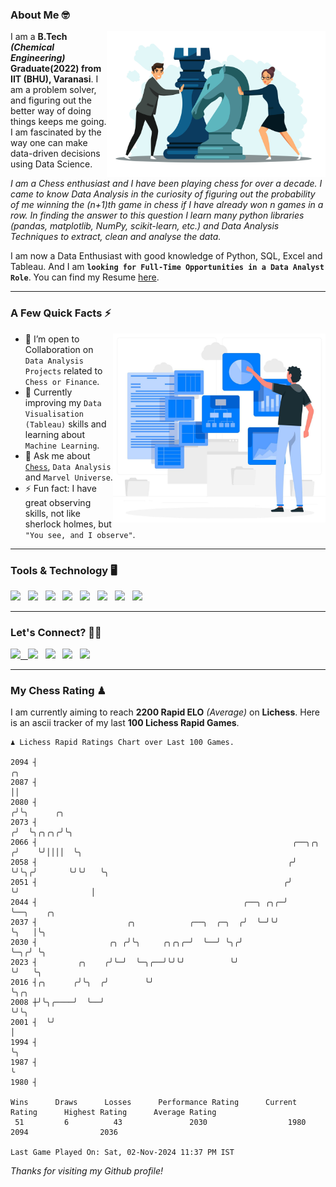 ### About Me 🤓
<img align="right" alt="Coding" width="350" src="https://github.com/Laxman-Lakhan/Laxman-Lakhan/blob/master/Assets/Chess_Vector.jpg">   

I am a **B.Tech** _**(Chemical Engineering)**_ **Graduate(2022) from IIT (BHU), Varanasi**. I am a problem solver, and figuring out the better way of doing things keeps me going. I am fascinated by the way one can make data-driven decisions using Data Science. 

_I am a Chess enthusiast and I have been playing chess for over a decade. I came to know Data Analysis in the curiosity of figuring out the probability of me winning the (n+1)th game in chess if I have already won n games in a row. In finding the answer to this question I learn many python libraries (pandas, matplotlib, NumPy, scikit-learn, etc.) and Data Analysis Techniques to extract, clean and analyse the data._

I am now a Data Enthusiast with good knowledge of Python, SQL, Excel and Tableau. And I am **`looking for Full-Time Opportunities in a Data Analyst Role`**. You can find my Resume
 [here](https://drive.google.com/file/d/1UIOoogRLj5eGQFQBkuvMmTISZVdl2Ok7/view?usp=sharing).


---

### A Few Quick Facts ⚡️
<img align="right" alt="Coding" width="340" src="https://github.com/Laxman-Lakhan/Laxman-Lakhan/blob/master/Assets/Data_Vector.jpg">   

- 🤝 I’m open to Collaboration on `Data Analysis Projects` related to `Chess or Finance`.
- 📖 Currently improving my `Data Visualisation (Tableau)` skills and learning about `Machine Learning`.
- 💬 Ask me about [`Chess`](https://lichess.org/@/YourKingIsInDanger), `Data Analysis` and `Marvel Universe`.
- ⚡️ Fun fact: I have great observing skills, not like sherlock holmes, but `"You see, and I observe"`.

---
### Tools & Technology 🖥

<img src="https://img.shields.io/badge/Python-white?logo=Python&logoColor=ColorName&style=ShieldStyle" /> &nbsp;
<img src="https://img.shields.io/badge/MySQL-white?logo=MySQL&logoColor=ColorName&style=ShieldStyle" /> &nbsp;
<img src="https://img.shields.io/badge/Tableau-white?logo=Tableau&logoColor=ColorName&style=ShieldStyle" /> &nbsp;
<img src="https://img.shields.io/badge/Excel-white?logo=Microsoft+Excel&logoColor=196F3D&style=ShieldStyle" /> &nbsp;
<img src="https://img.shields.io/badge/Jupyter-white?logo=Jupyter&logoColor=ColorName&style=ShieldStyle" /> &nbsp;
<img src="https://img.shields.io/badge/pandas-white?logo=Pandas&logoColor=000080&style=ShieldStyle" /> &nbsp;
<img src="https://img.shields.io/badge/numpy-white?logo=Numpy&logoColor=85C1E9&style=ShieldStyle" /> &nbsp;
<img src="https://img.shields.io/badge/scikit learn-white?logo=Scikit+Learn&logoColor=ColorName&style=ShieldStyle" /> &nbsp;



---

### Let's Connect? 🫳🏻

<a href="mailto:laxmansingh.lakhan@gmail.com"> <img src="https://img.icons8.com/fluent/48/000000/gmail.png" width="3.5%"/> &nbsp;
[<img src="https://img.icons8.com/color/48/000000/linkedin.png" width="3.5%"/>](https://www.linkedin.com/in/laxman-lakhan/)  &nbsp;
[<img src="https://img.icons8.com/fluent/48/000000/facebook-new.png" width="3.5%"/>](https://www.facebook.com/s.laxmanlakhan/)  &nbsp;
[<img src="https://img.icons8.com/fluent/48/000000/instagram-new.png" width="3.5%"/>](https://www.instagram.com/laxman.lakhan/)  &nbsp;
[<img src="https://img.icons8.com/color/48/000000/twitter.png" width="3.5%"/>](https://twitter.com/laxman__lakhan)  &nbsp;

 ---
  
### My Chess Rating ♟
  
I am currently aiming to reach **2200 Rapid ELO** *(Average)* on **Lichess**. Here is an ascii tracker of my last **100 Lichess Rapid Games**.

  ```
  ♟︎ 𝙻𝚒𝚌𝚑𝚎𝚜𝚜 Rapid 𝚁𝚊𝚝𝚒𝚗𝚐𝚜 𝙲𝚑𝚊𝚛𝚝 𝚘𝚟𝚎𝚛 𝙻𝚊𝚜𝚝 𝟷00 𝙶𝚊𝚖𝚎𝚜.
  
2094 ┤                                                                    ╭╮
2087 ┤                                                                    ││
2080 ┤                                                                   ╭╯╰╮      ╭╮
2073 ┤                                                                  ╭╯  ╰╮╭╮╭╮╭╯╰╮
2066 ┤                                                         ╭──╮╭╮  ╭╯    ╰╯││││  ╰╮
2058 ┤                                                        ╭╯  ╰╯╰╮╭╯       ╰╯╰╯   ╰╮
2051 ┤                                                       ╭╯      ╰╯                │
2044 ┤                                              ╭──╮ ╭╮╭─╯                         ╰──╮    ╭╮
2037 ┤                    ╭╮            ╭──╮  ╭─╮  ╭╯  ╰─╯╰╯                              ╰╮   │╰╮
2030 ┤                ╭╮ ╭╯╰╮     ╭╮╭╮╭─╯  ╰──╯ ╰╮╭╯                                       ╰─╮╭╯ ╰╮
2023 ┤         ╭╮    ╭╯╰─╯  ╰─╮╭──╯╰╯╰╯          ╰╯                                          ╰╯   ╰╮
2016 ┤╭╮      ╭╯╰╮  ╭╯        ╰╯                                                                   ╰╮╭╮
2008 ┼╯╰╮╭────╯  ╰──╯                                                                               ╰╯╰╮
2001 ┤  ╰╯                                                                                             │
1994 ┤                                                                                                 ╰╮
1987 ┤                                                                                                  ╰
1980 ┤ 

Wins      Draws      Losses      Performance Rating      Current Rating      Highest Rating      Average Rating
   51         6          43               2030                  1980                2094                2036     

Last Game Played On: Sat, 02-Nov-2024 11:37 PM IST
  ```
  
  
*Thanks for visiting my Github profile!*
